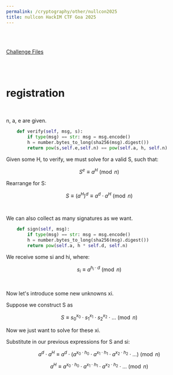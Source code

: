 ```yaml
---
permalink: /cryptography/other/nullcon2025
title: nullcon HackIM CTF Goa 2025
---
```


<br>

<br>

[Challenge Files](https://github.com/Connor-McCartney/CTF_Files/tree/main/2025/nullcon)

<br>

<br>


# registration

<br>

n, a, e are given. 

```python
	def verify(self, msg, s):
		if type(msg) == str: msg = msg.encode()
		h = number.bytes_to_long(sha256(msg).digest())
		return pow(s,self.e,self.n) == pow(self.a, h, self.n)
```

Given some H, to verify, we must solve for a valid S, such that:

$$S^e \equiv a^H \pmod n$$

Rearrange for S:

$$S \equiv (a^H)^d \equiv a^d \cdot a^H \pmod n$$

<br>

We can also collect as many signatures as we want. 

```python
	def sign(self, msg):
		if type(msg) == str: msg = msg.encode()
		h = number.bytes_to_long(sha256(msg).digest())
		return pow(self.a, h * self.d, self.n)
```

We receive some si and hi, where:

$$s_i \equiv a^{h_i \cdot d} \pmod n$$

<br>

Now let's introduce some new unknowns xi. 

Suppose we construct S as 

$$S \equiv {s_0}^{x_0} \cdot {s_1}^{x_1} \cdot {s_2}^{x_2} \cdot ... \pmod n$$

Now we just want to solve for these xi. 

Substitute in our previous expressions for S and si:

$$ a^d \cdot a^H \equiv a^d \cdot \left( a^{x_0 \cdot h_0} \cdot a^{x_1 \cdot h_1} \cdot a^{x_2 \cdot h_2} \cdot ... \right) \pmod n$$


$$ a^H \equiv a^{x_0 \cdot h_0} \cdot a^{x_1 \cdot h_1} \cdot a^{x_2 \cdot h_2} \cdot ... \pmod n$$
